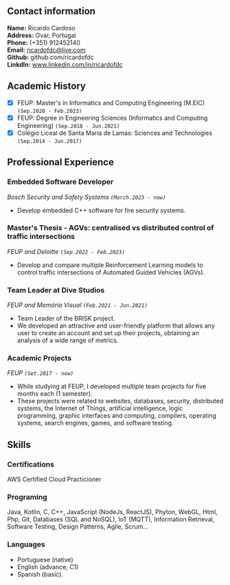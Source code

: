 <!-- # My *Curriculum Vitae* -->

## Contact information

**Name:** Ricardo Cardoso  
**Address:** Ovar, Portugal  
**Phone:** (+351) 912452140  
**Email:** ricardofdc@live.com  
**Github:** github.com/ricardofdc  
**LinkdIn:** www.linkedin.com/in/ricardofdc


## Academic History

- [x] FEUP: Master's in Informatics and Computing Engineering (M.EIC) `(Sep.2020 - Feb.2023)`
- [x] FEUP: Degree in Engineering Sciences (Informatics and Computing Engineering) `(Sep.2018 - Jun.2021)`
- [x] Colégio Liceal de Santa Maria de Lamas: Sciences and Technologies `(Sep.2014 - Jun.2017)`

## Professional Experience

### Embedded Software Developer
_Bosch Security and Safety Systems `(March.2023 - now)`_
- Develop embedded C++ software for fire security systems.

### Master's Thesis - AGVs: centralised vs distributed control of traffic intersections
_FEUP and Deloitte `(Sep.2022 - Feb.2023)`_

- Develop and compare multiple Reinforcement Learning models to control traffic intersections of Automated Guided Vehicles (AGVs).

### Team Leader at Dive Studios
_FEUP and Memória Visual `(Feb.2021 - Jun.2021)`_

- Team Leader of the BRISK project.
- We developed an attractive and user-friendly platform that allows any user to create an account and set up their projects, obtaining an analysis of a wide range of metrics.

### Academic Projects
_FEUP `(Set.2017 - now)`_

- While studying at FEUP, I developed multiple team projects for five months each (1 semester). 
- These projects were related to websites, databases, security, distributed systems, the Internet of Things, artificial intelligence, logic programming, graphic interfaces and computing, compilers, operating systems, search engines, games, and software testing.

## Skills

### Certifications

AWS Certified Cloud Practicioner

### Programing

Java, Kotlin, C, C++, JavaScript (NodeJs, ReactJS), Phyton, WebGL, Html, Php, Git, Databases (SQL and NoSQL), IoT (MQTT), Information Retrieval, Software Testing, Design Patterns, Agile, Scrum...  
           
### Languages

   - Portuguese (native)
   - English (advance, C1) 
   - Spanish (basic).

